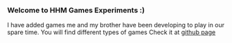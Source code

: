 ### Welcome to HHM Games Experiments :)
I have added games me and my brother have been developing to play in our spare time. You will find different types of games 
Check it at [github page](http://create.espora.net/games/)
